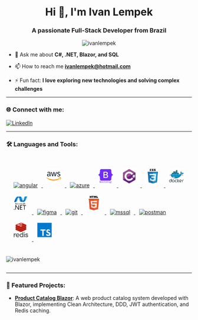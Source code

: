 <h1 align="center">Hi 👋, I'm Ivan Lempek</h1>
<h3 align="center">A passionate Full-Stack Developer from Brazil</h3>

<p align="center">
  <img src="https://komarev.com/ghpvc/?username=ivanlempek&label=Profile%20views&color=0e75b6&style=flat" alt="ivanlempek" />
</p>

- 💬 Ask me about **C#, .NET, Blazor, and SQL**

- 📫 How to reach me **ivanlempek@hotmail.com**

- ⚡ Fun fact: **I love exploring new technologies and solving complex challenges**

---

<h3 align="left">🌐 Connect with me:</h3>
<p align="left">
  <a href="https://www.linkedin.com/in/ivanlempek-dev/" target="_blank">
    <img align="center" src="https://www.vectorlogo.zone/logos/linkedin/linkedin-icon.svg" alt="LinkedIn" height="30" width="40" />
  </a>
  <!-- Add other social media icons if desired -->
</p>

---

<h3 align="left">🛠️ Languages and Tools:</h3>
<div style="display: flex; justify-content: space-around;align-items: center; flex-wrap: wrap; gap: 10px; padding: 10px;"> 
  <p align="left"> 
    <a href="https://angular.io" target="_blank" rel="noreferrer">
      <img src="https://angular.io/assets/images/logos/angular/angular.svg" alt="angular" width="40" height="40" style="padding:10px;"/>
    </a>
    <a href="https://aws.amazon.com" target="_blank" rel="noreferrer">
      <img src="https://raw.githubusercontent.com/devicons/devicon/master/icons/amazonwebservices/amazonwebservices-original-wordmark.svg" alt="aws" width="40" height="40" style="padding:10px;"/>
    </a>
    <a href="https://azure.microsoft.com/en-in/" target="_blank" rel="noreferrer">
      <img src="https://www.vectorlogo.zone/logos/microsoft_azure/microsoft_azure-icon.svg" alt="azure" width="40" height="40" style="padding:10px;"/>
    </a>
    <a href="https://getbootstrap.com" target="_blank" rel="noreferrer">
      <img src="https://raw.githubusercontent.com/devicons/devicon/master/icons/bootstrap/bootstrap-plain-wordmark.svg" alt="bootstrap" width="40" height="40" style="padding:10px;"/>
    </a>
    <a href="https://www.w3schools.com/cs/" target="_blank" rel="noreferrer">
      <img src="https://raw.githubusercontent.com/devicons/devicon/master/icons/csharp/csharp-original.svg" alt="csharp" width="40" height="40" style="padding:10px;"/>
    </a>
    <a href="https://www.w3schools.com/css/" target="_blank" rel="noreferrer">
      <img src="https://raw.githubusercontent.com/devicons/devicon/master/icons/css3/css3-original-wordmark.svg" alt="css3" width="40" height="40" style="padding:10px;"/>
    </a>
    <a href="https://www.docker.com/" target="_blank" rel="noreferrer">
      <img src="https://raw.githubusercontent.com/devicons/devicon/master/icons/docker/docker-original-wordmark.svg" alt="docker" width="40" height="40" style="padding:10px;"/>
    </a>
    <a href="https://dotnet.microsoft.com/" target="_blank" rel="noreferrer">
      <img src="https://raw.githubusercontent.com/devicons/devicon/master/icons/dot-net/dot-net-original-wordmark.svg" alt="dotnet" width="40" height="40" style="padding:10px;"/>
    </a>
    <a href="https://www.figma.com/" target="_blank" rel="noreferrer">
      <img src="https://www.vectorlogo.zone/logos/figma/figma-icon.svg" alt="figma" width="40" height="40" style="padding:10px;"/>
    </a>
    <a href="https://git-scm.com/" target="_blank" rel="noreferrer">
      <img src="https://www.vectorlogo.zone/logos/git-scm/git-scm-icon.svg" alt="git" width="40" height="40" style="padding:10px;"/>
    </a>
    <a href="https://www.w3.org/html/" target="_blank" rel="noreferrer">
      <img src="https://raw.githubusercontent.com/devicons/devicon/master/icons/html5/html5-original-wordmark.svg" alt="html5" width="40" height="40" style="padding:10px;"/>
    </a>
    <a href="https://www.microsoft.com/en-us/sql-server" target="_blank" rel="noreferrer">
      <img src="https://www.svgrepo.com/show/303229/microsoft-sql-server-logo.svg" alt="mssql" width="40" height="40" style="padding:10px;"/>
    </a>
    <a href="https://postman.com" target="_blank" rel="noreferrer">
      <img src="https://www.vectorlogo.zone/logos/getpostman/getpostman-icon.svg" alt="postman" width="40" height="40" style="padding:10px;"/>
    </a>
    <a href="https://redis.io" target="_blank" rel="noreferrer">
      <img src="https://raw.githubusercontent.com/devicons/devicon/master/icons/redis/redis-original-wordmark.svg" alt="redis" width="40" height="40" style="padding:10px;"/>
    </a>
    <a href="https://www.typescriptlang.org/" target="_blank" rel="noreferrer">
      <img src="https://raw.githubusercontent.com/devicons/devicon/master/icons/typescript/typescript-original.svg" alt="typescript" width="40" height="40" style="padding:10px;"/>
    </a>
  </p>
</div>

<div style="display:flex; justfy-content: center;"> 
  <p align="center">
    <img src="https://github-readme-stats.vercel.app/api/top-langs?username=ivanlempek&show_icons=true&locale=en&layout=compact" alt="ivanlempek" />
  </p>
</div>

---

<h3 align="left">🚀 Featured Projects:</h3>

- [**Product Catalog Blazor**](https://github.com/ivanlempek/product-catalog-blazor): A web product catalog system developed with Blazor, implementing Clean Architecture, DDD, JWT authentication, and Redis caching.

<!-- Add other significant projects with descriptions and links -->
